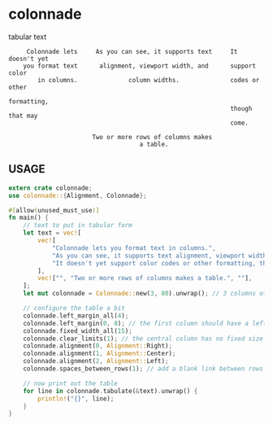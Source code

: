 # colonnade
tabular text

         Colonnade lets     As you can see, it supports text     It doesn't yet 
        you format text      alignment, viewport width, and      support color  
            in columns.              column widths.              codes or other 
                                                                 formatting,    
                                                                 though that may
                                                                 come.          

                           Two or more rows of columns makes                    
                                        a table.                                   

## USAGE

```rust
extern crate colonnade;
use colonnade::{Alignment, Colonnade};

#[allow(unused_must_use)]
fn main() {
    // text to put in tabular form
    let text = vec![
        vec![
            "Colonnade lets you format text in columns.",
            "As you can see, it supports text alignment, viewport width, and column widths.",
            "It doesn't yet support color codes or other formatting, though that may come.",
        ],
        vec!["", "Two or more rows of columns makes a table.", ""],
    ];
    let mut colonnade = Colonnade::new(3, 80).unwrap(); // 3 columns of text in an 80-character viewport

    // configure the table a bit
    colonnade.left_margin_all(4);
    colonnade.left_margin(0, 8); // the first column should have a left margin 8 spaces wide
    colonnade.fixed_width_all(15);
    colonnade.clear_limits(1); // the central column has no fixed size limits
    colonnade.alignment(0, Alignment::Right);
    colonnade.alignment(1, Alignment::Center);
    colonnade.alignment(2, Alignment::Left);
    colonnade.spaces_between_rows(1); // add a blank link between rows

    // now print out the table
    for line in colonnade.tabulate(&text).unwrap() {
        println!("{}", line);
    }
}
```
